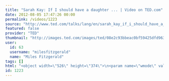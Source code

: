 ```yaml
---
title: "Sarah Kay: If I should have a daughter ... | Video on TED.com"
date: 2012-08-05 17:47:26 00:00
permalink: /videos/1223
source: "http://www.ted.com/talks/lang/en/sarah_kay_if_i_should_have_a_daughter.html"
featured: false
provider: "TED"
thumbnail: "http://images.ted.com/images/ted/08e2c93bbeac0bf59425dfd96391e3b531367671_389x292.jpg"
user:
  id: 63
  username: "milesfitzgerald"
  name: "Miles Fitzgerald"
tags: []
html: "<object width=\"526\" height=\"374\">\n<param name=\"wmode\" value=\"transparent\"><param name=\"movie\" value=\"http://video.ted.com/assets/player/swf/EmbedPlayer.swf\"><param name=\"allowFullScreen\" value=\"true\"><param name=\"allowScriptAccess\" value=\"always\"><param name=\"wmode\" value=\"transparent\"><param name=\"bgColor\" value=\"#ffffff\"><param name=\"flashvars\" value=\"vu=http://video.ted.com/talk/stream/2011/Blank/SarahKay_2011-320k.mp4&amp;su=http://images.ted.com/images/ted/tedindex/embed-posters/SarahKay-2011.embed_thumbnail.jpg&amp;vw=512&amp;vh=288&amp;ap=0&amp;ti=1100&amp;lang=en&amp;introDuration=15330&amp;adDuration=4000&amp;postAdDuration=830&amp;adKeys=talk=sarah_kay_if_i_should_have_a_daughter;year=2011;theme=master_storytellers;theme=spectacular_performance;theme=the_creative_spark;theme=words_about_words;event=TED2011;tag=entertainment;tag=performance;tag=poetry;tag=storytelling;&amp;preAdTag=tconf.ted/embed;tile=1;sz=512x288;\"><embed src=\"http://video.ted.com/assets/player/swf/EmbedPlayer.swf\" pluginspace=\"http://www.macromedia.com/go/getflashplayer\" type=\"application/x-shockwave-flash\" wmode=\"transparent\" bgcolor=\"#ffffff\" width=\"526\" height=\"374\" allowfullscreen=\"true\" allowscriptaccess=\"always\" flashvars=\"vu=http://video.ted.com/talk/stream/2011/Blank/SarahKay_2011-320k.mp4&amp;su=http://images.ted.com/images/ted/tedindex/embed-posters/SarahKay-2011.embed_thumbnail.jpg&amp;vw=512&amp;vh=288&amp;ap=0&amp;ti=1100&amp;lang=en&amp;introDuration=15330&amp;adDuration=4000&amp;postAdDuration=830&amp;adKeys=talk=sarah_kay_if_i_should_have_a_daughter;year=2011;theme=master_storytellers;theme=spectacular_performance;theme=the_creative_spark;theme=words_about_words;event=TED2011;tag=entertainment;tag=performance;tag=poetry;tag=storytelling;&amp;preAdTag=tconf.ted/embed;tile=1;sz=512x288;\"></embed></object>"
id: 1223
---
```


